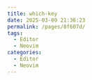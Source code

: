 ```yaml
---
title: which-key
date: 2025-03-09 21:36:23
permalink: /pages/8f607d/
tags:
  - Editor
  - Neovim
categories:
  - Editor
  - Neovim
---
```

